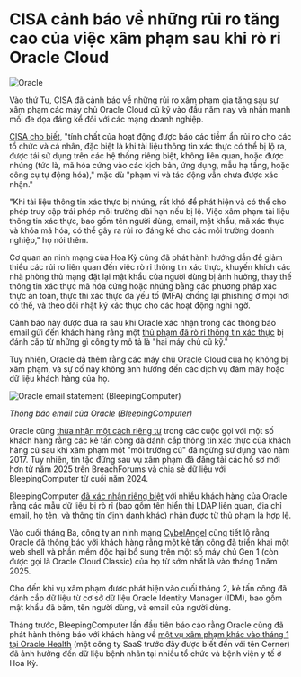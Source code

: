 # CISA cảnh báo về những rủi ro tăng cao của việc xâm phạm sau khi rò rỉ Oracle Cloud

![Oracle](https://www.bleepstatic.com/content/hl-images/2025/03/24/Oracle_logo.jpg)

Vào thứ Tư, CISA đã cảnh báo về những rủi ro xâm phạm gia tăng sau sự xâm phạm các máy chủ Oracle Cloud cũ kỹ vào đầu năm nay và nhấn mạnh mối đe dọa đáng kể đối với các mạng doanh nghiệp.

[CISA cho biết](https://www.cisa.gov/news-events/alerts/2025/04/16/cisa-releases-guidance-credential-risks-associated-potential-legacy-oracle-cloud-compromise), "tính chất của hoạt động được báo cáo tiềm ẩn rủi ro cho các tổ chức và cá nhân, đặc biệt là khi tài liệu thông tin xác thực có thể bị lộ ra, được tái sử dụng trên các hệ thống riêng biệt, không liên quan, hoặc được nhúng (tức là, mã hóa cứng vào các kịch bản, ứng dụng, mẫu hạ tầng, hoặc công cụ tự động hóa)," mặc dù "phạm vi và tác động vẫn chưa được xác nhận."

"Khi tài liệu thông tin xác thực bị nhúng, rất khó để phát hiện và có thể cho phép truy cập trái phép môi trường dài hạn nếu bị lộ. Việc xâm phạm tài liệu thông tin xác thực, bao gồm tên người dùng, email, mật khẩu, mã xác thực và khóa mã hóa, có thể gây ra rủi ro đáng kể cho các môi trường doanh nghiệp," họ nói thêm.

Cơ quan an ninh mạng của Hoa Kỳ cũng đã phát hành hướng dẫn để giảm thiểu các rủi ro liên quan đến việc rò rỉ thông tin xác thực, khuyến khích các nhà phòng thủ mạng đặt lại mật khẩu của người dùng bị ảnh hưởng, thay thế thông tin xác thực mã hóa cứng hoặc nhúng bằng các phương pháp xác thực an toàn, thực thi xác thực đa yếu tố (MFA) chống lại phishing ở mọi nơi có thể, và theo dõi nhật ký xác thực cho các hoạt động nghi ngờ.

Cảnh báo này được đưa ra sau khi Oracle xác nhận trong các thông báo email gửi đến khách hàng rằng một [thủ phạm đã rò rỉ thông tin xác thực](https://www.bleepingcomputer.com/news/security/oracle-says-obsolete-servers-hacked-denies-cloud-breach/) bị đánh cắp từ những gì công ty mô tả là "hai máy chủ cũ kỹ."

Tuy nhiên, Oracle đã thêm rằng các máy chủ Oracle Cloud của họ không bị xâm phạm, và sự cố này không ảnh hưởng đến các dịch vụ đám mây hoặc dữ liệu khách hàng của họ.

![Oracle email statement (BleepingComputer)](https://www.bleepstatic.com/images/news/u/1109292/2025/Oracle-email-breach-confirmation.png)

_Thông báo email của Oracle (BleepingComputer)_

​Oracle cũng [thừa nhận một cách riêng tư](https://www.bleepingcomputer.com/news/security/oracle-privately-confirms-cloud-breach-to-customers/) trong các cuộc gọi với một số khách hàng rằng các kẻ tấn công đã đánh cắp thông tin xác thực của khách hàng cũ sau khi xâm phạm một "môi trường cũ" đã ngừng sử dụng vào năm 2017. Tuy nhiên, tin tặc đứng sau vụ xâm phạm đã đăng tải các hồ sơ mới hơn từ năm 2025 trên BreachForums và chia sẻ dữ liệu với BleepingComputer từ cuối năm 2024.

BleepingComputer ​​​​​[đã xác nhận riêng biệt](https://www.bleepingcomputer.com/news/security/oracle-customers-confirm-data-stolen-in-alleged-cloud-breach-is-valid/) với nhiều khách hàng của Oracle rằng các mẫu dữ liệu bị rò rỉ (bao gồm tên hiển thị LDAP liên quan, địa chỉ email, họ tên, và thông tin định danh khác) nhận được từ thủ phạm là hợp lệ.

Vào cuối tháng Ba, công ty an ninh mạng [CybelAngel](https://cybelangel.com/oracle-data-leak-breaking-news/) cũng tiết lộ rằng Oracle đã thông báo với khách hàng rằng một kẻ tấn công đã triển khai một web shell và phần mềm độc hại bổ sung trên một số máy chủ Gen 1 (còn được gọi là Oracle Cloud Classic) của họ từ sớm nhất là vào tháng 1 năm 2025.

Cho đến khi vụ xâm phạm được phát hiện vào cuối tháng 2, kẻ tấn công đã đánh cắp dữ liệu từ cơ sở dữ liệu Oracle Identity Manager (IDM), bao gồm mật khẩu đã băm, tên người dùng, và email của người dùng.

Tháng trước, BleepingComputer lần đầu tiên báo cáo rằng Oracle cũng đã phát hành thông báo với khách hàng về [một vụ xâm phạm khác vào tháng 1 tại Oracle Health](https://www.bleepingcomputer.com/news/security/oracle-health-breach-compromises-patient-data-at-us-hospitals/) (một công ty SaaS trước đây được biết đến với tên Cerner) đã ảnh hưởng đến dữ liệu bệnh nhân tại nhiều tổ chức và bệnh viện y tế ở Hoa Kỳ.